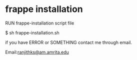 # frappe installation
RUN frappe-installation script file 

$ sh frappe-installation.sh

if you have ERROR or SOMETHING contact me through email.

Email:ranjithks@am.amrita.edu
